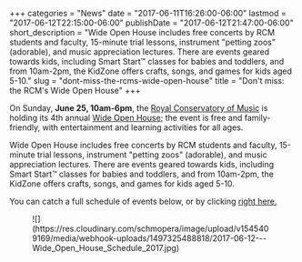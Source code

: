 +++
categories = "News"
date = "2017-06-11T16:26:00-06:00"
lastmod = "2017-06-12T22:15:00-06:00"
publishDate = "2017-06-12T21:47:00-06:00"
short_description = "Wide Open House includes free concerts by RCM students and faculty, 15-minute trial lessons, instrument &quot;petting zoos&quot; (adorable), and music appreciation lectures. There are events geared towards kids, including Smart Start™ classes for babies and toddlers, and from 10am-2pm, the KidZone offers crafts, songs, and games for kids aged 5-10."
slug = "dont-miss-the-rcms-wide-open-house"
title = "Don&#039;t miss: the RCM&#039;s Wide Open House"
+++

On Sunday, **June 25, 10am-6pm**, the [Royal Conservatory of Music](/scene/companies/royal-conservatory-of-music/) is holding its 4th annual [Wide Open House](http://www.rcmusic.ca/wide-open-house); the event is free and family-friendly, with entertainment and learning activities for all ages.

Wide Open House includes free concerts by RCM students and faculty, 15-minute trial lessons, instrument "petting zoos" (adorable), and music appreciation lectures. There are events geared towards kids, including Smart Start™ classes for babies and toddlers, and from 10am-2pm, the KidZone offers crafts, songs, and games for kids aged 5-10. 

You can catch a full schedule of events below, or by clicking [right here.](http://www.rcmusic.ca/sites/default/files/files/Wide_Open_House_Schedule_2017_v7_REV.pdf)

<figure data-type="image">
![](https://res.cloudinary.com/schmopera/image/upload/v1545409169/media/webhook-uploads/1497325488818/2017-06-12---Wide_Open_House_Schedule_2017.jpg)
</figure>
